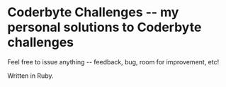 # Coderbyte Challenges -- my personal solutions to Coderbyte challenges

Feel free to issue anything -- feedback, bug, room for improvement, etc!

Written in Ruby.
